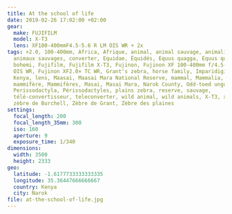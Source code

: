 ```yaml
---
title: At the school of life
date: 2019-02-26 17:02:00 +02:00
gear:
  make: FUJIFILM
  model: X-T3
  lens: XF100-400mmF4.5-5.6 R LM OIS WR + 2x
tags: ×2.0, 100-400mm, Africa, Afrique, animal, animal sauvage, animalière,
  animaux sauvages, converter, Equidae, Équidés, Equus quagga, Equus quagga
  bohemi, Fujifilm, Fujifilm X-T3, Fujinon, Fujinon XF 100-400mm f/4.5-5.6 R LM
  OIS WR, Fujinon XF2.0× TC WR, Grant's zebra, horse family, Imparidigités,
  Kenya, lens, Maasai, Maasai Mara National Reserve, mammal, Mammalia, mammals,
  mammifère, Mammifères, Masai, Masai Mara, Narok County, Odd-toed ungulate,
  Perissodactyla, Périssodactyles, plains zebra, reserve, sauvage,
  télé-convertisseur, teleconverter, wild animal, wild animals, X-T3, x2.0,
  zèbre de Burchell, Zèbre de Grant, Zèbre des plaines
settings:
  focal_length: 200
  focal_length_35mm: 300
  iso: 160
  aperture: 9
  exposure_time: 1/340
dimensions:
  width: 3500
  height: 2333
geo:
  latitude: -1.6177733333333335
  longitude: 35.36447666666667
  country: Kenya
  city: Narok
file: at-the-school-of-life.jpg
---
```



